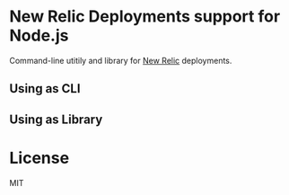 # New Relic Deployments support for Node.js

Command-line utitily and library for [New Relic]() deployments.

## Using as CLI

## Using as Library

# License

MIT 
